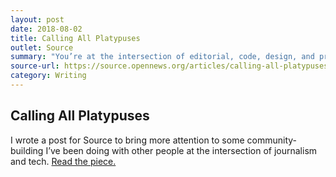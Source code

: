 ```yaml
---
layout: post
date: 2018-08-02
title: Calling All Platypuses
outlet: Source
summary: "You’re at the intersection of editorial, code, design, and product, and we’re looking for you."
source-url: https://source.opennews.org/articles/calling-all-platypuses/
category: Writing
---
```


## Calling All Platypuses

I wrote a post for Source to bring more attention to some community-building I’ve been doing with other people at the intersection of journalism and tech. [Read the piece.](https://source.opennews.org/articles/calling-all-platypuses/)
